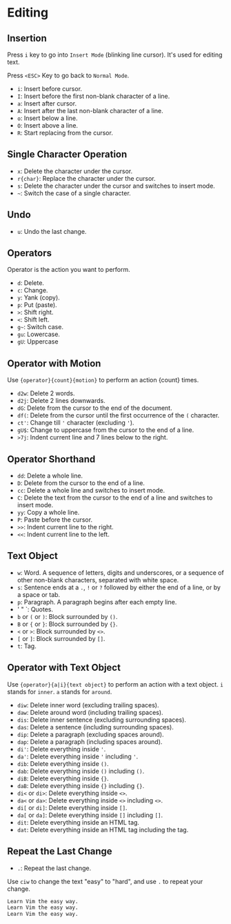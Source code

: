 # Editing

## Insertion

Press `i` key to go into `Insert Mode` (blinking line cursor). It's used for
editing text.

Press `<ESC>` Key to go back to `Normal Mode`.

- `i`: Insert before cursor.
- `I`: Insert before the first non-blank character of a line.
- `a`: Insert after cursor.
- `A`: Insert after the last non-blank character of a line.
- `o`: Insert below a line.
- `O`: Insert above a line.
- `R`: Start replacing from the cursor.

## Single Character Operation

- `x`: Delete the character under the cursor.
- `r{char}`: Replace the character under the cursor.
- `s`: Delete the character under the cursor and switches to insert mode.
- `~`: Switch the case of a single character.

## Undo

- `u`: Undo the last change.

## Operators

Operator is the action you want to perform.

- `d`: Delete.
- `c`: Change.
- `y`: Yank (copy).
- `p`: Put (paste).
- `>`: Shift right.
- `<`: Shift left.
- `g~`: Switch case.
- `gu`: Lowercase.
- `gU`: Uppercase

## Operator with Motion

Use `{operator}{count}{motion}` to perform an action {count} times.

- `d2w`: Delete 2 words.
- `d2j`: Delete 2 lines downwards.
- `dG`: Delete from the cursor to the end of the document.
- `df(`: Delete from the cursor until the first occurrence of the `(` character.
- `ct'`: Change till `'` character (excluding `'`).
- `gU$`: Change to uppercase from the cursor to the end of a line.
- `>7j`: Indent current line and 7 lines below to the right.

## Operator Shorthand

- `dd`: Delete a whole line.
- `D`: Delete from the cursor to the end of a line.
- `cc`: Delete a whole line and switches to insert mode.
- `C`: Delete the text from the cursor to the end of a line and switches to insert mode.
- `yy`: Copy a whole line.
- `P`: Paste before the cursor.
- `>>`: Indent current line to the right.
- `<<`: Indent current line to the left.

## Text Object

- `w`: Word. A sequence of letters, digits and underscores, or a sequence of
  other non-blank characters, separated with white space.
- `s`: Sentence ends at a `.`, `!` or `?` followed by either the end of a line,
  or by a space or tab.
- `p`: Paragraph. A paragraph begins after each empty line.
- ' " `: Quotes.
- `b` or `(` or `)`: Block surrounded by `()`.
- `B` or `{` or `}`: Block surrounded by `{}`.
- `<` or `>`: Block surrounded by `<>`.
- `[` or `]`: Block surrounded by `[]`.
- `t`: Tag.

## Operator with Text Object

Use `{operator}{a|i}{text object}` to perform an action with a text object.
`i` stands for `inner`.
`a` stands for `around`.

- `diw`: Delete inner word (excluding trailing spaces).
- `daw`: Delete around word (including trailing spaces).
- `dis`: Delete inner sentence (excluding surrounding spaces).
- `das`: Delete a sentence (including surrounding spaces).
- `dip`: Delete a paragraph (excluding spaces around).
- `dap`: Delete a paragraph (including spaces around).
- `di'`: Delete everything inside `'`.
- `da'`: Delete everything inside `'` including `'`.
- `dib`: Delete everything inside `()`.
- `dab`: Delete everything inside `()` including `()`.
- `diB`: Delete everything inside `{}`.
- `daB`: Delete everything inside `{}` including `{}`.
- `di<` or `di>`: Delete everything inside `<>`.
- `da<` or `da>`: Delete everything inside `<>` including `<>`.
- `di[` or `di]`: Delete everything inside `[]`.
- `da[` or `da]`: Delete everything inside `[]` including `[]`.
- `dit`: Delete everything inside an HTML tag.
- `dat`: Delete everything inside an HTML tag including the tag.

## Repeat the Last Change

- `.`: Repeat the last change.

Use `ciw` to change the text "easy" to "hard", and use `.` to repeat your change.

```txt
Learn Vim the easy way.
Learn Vim the easy way.
Learn Vim the easy way.
```

